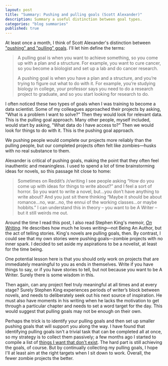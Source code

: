 ```yaml
---
layout: post
title: "Summary: Pushing and pulling goals (Scott Alexander)"
description: Summary a useful distinction between goal types.
categories: "blog summaries"
published: true
---
```


At least once a month, I think of Scott Alexander's distinction between ["pushing" and "pulling" goals](https://slatestarcodex.com/2016/07/18/pushing-and-pulling-goals/). I'll let him define the terms:

> A pulling goal is when you want to achieve something, so you come up with a plan and a structure. For example, you want to cure cancer, so you become a biologist and set up a lab and do cancer research.
>
> A pushing goal is when you have a plan and a structure, and you’re trying to figure out what to do with it. For example, you’re studying biology in college, your professor says you need to do a research project to graduate, and so you start looking for research to do.

I often noticed these two types of goals when I was training to become a data scientist. Some of my colleagues approached their projects by asking, "What is a problem I want to solve?" Then they would look for relevant data. This is the pulling goal approach. Many other people, myself included, would start by asking, "What data do I have access to?" Then we would look for things to do with it. This is the pushing goal approach.

We pushing people would complete our projects more reliably than the pulling people, but our completed projects often felt like zombies—husks with no real substance to them. 

Alexander is critical of pushing goals, making the point that they often feel inauthentic and meaningless. I used to spend a lot of time brainstorming ideas for novels, so this passage hit close to home:

> Sometimes on Reddit’s /r/writing I see people asking “How do you come up with ideas for things to write about?” and I feel a sort of horror. So you want to write a novel, but…you don’t have anything to write about? And you just sit there thinking “Maybe it should be about romance…no, war…no, the ennui of the working classes…or maybe hobbits.” I can understand this in theory – you want to be A Writer – but it still weirds me out.

Around the time I read this post, I also read Stephen King's memoir, *[On Writing](https://www.goodreads.com/book/show/10569.On_Writing)*. He describes how much he loves *writing*—not Being An Author, but the act of telling stories. King's novels are pulling goals, then. By contrast, I could see that my own stories were pushing goals—zombie projects with no inner spark. I decided to set aside my aspirations to be a novelist, at least for the time being.

One potential lesson here is that you should only work on projects that are immediately meaningful to you as ends in themselves. Write if you have things to say, or if you have stories to tell, but not because you want to be A Writer. Surely there is some wisdom in this.

Then again, can any project feel truly meaningful at all times and at every stage? Surely Stephen King experiences periods of writer’s block between novels, and needs to deliberately seek out his next source of inspiration. He must also have moments in his writing when he lacks the motivation to get through a particular chapter and needs to set a word target for the day. This would suggest that pulling goals may not be enough on their own.

Perhaps the trick is to identify your pulling goals and then set up smaller pushing goals that will support you along the way. I have found that identifying pulling goals isn't a trivial task that can be completed all at once, so my strategy is to collect them passively; a few months ago I started to compile a list of [things I want that don't exist](https://davidklaing.com/things-i-want). The hard part is still achieving the goals, of course. But by continually collecting my pulling goals, I hope I'll at least aim at the right targets when I sit down to work. Overall, the fewer zombie projects the better.